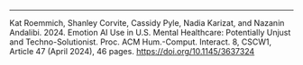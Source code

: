 ---
Kat Roemmich, Shanley Corvite, Cassidy Pyle, Nadia Karizat, and Nazanin Andalibi. 2024. Emotion AI Use in U.S. Mental Healthcare: Potentially Unjust and Techno-Solutionist. Proc. ACM Hum.-Comput. Interact. 8, CSCW1, Article 47 (April 2024), 46 pages. https://doi.org/10.1145/3637324
